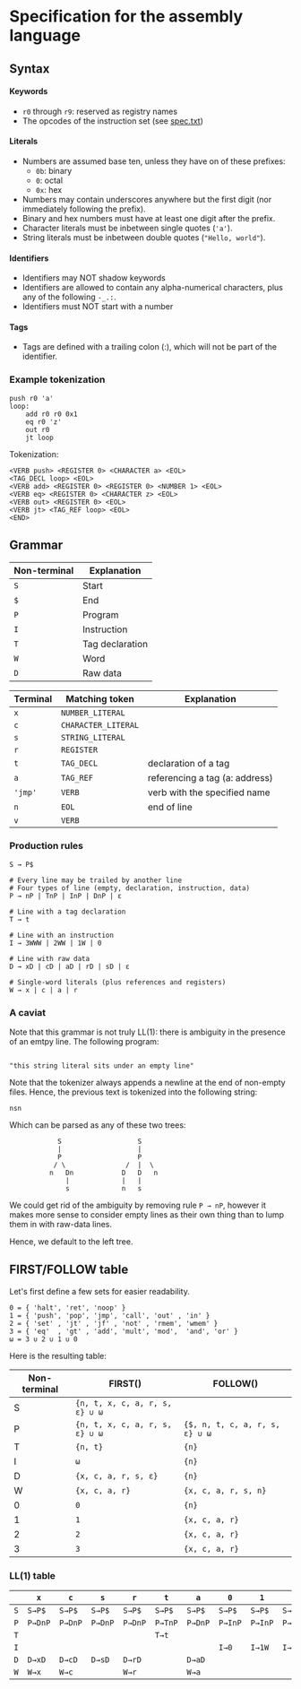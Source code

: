 # Specification for the assembly language

## Syntax

#### Keywords
- `r0` through `r9`: reserved as registry names
- The opcodes of the instruction set (see [spec.txt](../spec/spec.txt#L35))

#### Literals
- Numbers are assumed base ten, unless they have on of these prefixes:
    - `0b`: binary
    - `0`: octal
    - `0x`: hex
- Numbers may contain underscores anywhere but the first digit (nor immediately following the prefix).
- Binary and hex numbers must have at least one digit after the prefix.
- Character literals must be inbetween single quotes (`'a'`).
- String literals must be inbetween double quotes (`"Hello, world"`).

#### Identifiers
- Identifiers may NOT shadow keywords
- Identifiers are allowed to contain any alpha-numerical characters, plus any of the following `-_.:`.
- Identifiers must NOT start with a number

#### Tags
- Tags are defined with a trailing colon (:), which will not be part of the identifier.

### Example tokenization
```
push r0 'a'
loop:
    add r0 r0 0x1
    eq r0 'z'
    out r0
    jt loop
```
Tokenization:
```
<VERB push> <REGISTER 0> <CHARACTER a> <EOL>
<TAG_DECL loop> <EOL>
<VERB add> <REGISTER 0> <REGISTER 0> <NUMBER 1> <EOL>
<VERB eq> <REGISTER 0> <CHARACTER z> <EOL>
<VERB out> <REGISTER 0> <EOL>
<VERB jt> <TAG_REF loop> <EOL>
<END>
```

## Grammar


| **Non-terminal** | **Explanation** |
| ---------------- | --------------- |
| `S`              | Start           |
| `$`              | End             |
| `P`              | Program         |
| `I`              | Instruction     |
| `T`              | Tag declaration |
| `W`              | Word            |
| `D`              | Raw data        |

| **Terminal** | Matching token      | Explanation                    |
| ------------ | ------------------- | ------------------------------ |
| `x`          | `NUMBER_LITERAL`    |
| `c`          | `CHARACTER_LITERAL` |
| `s`          | `STRING_LITERAL`    |
| `r`          | `REGISTER`          |
| `t`          | `TAG_DECL`          | declaration of a tag           |
| `a`          | `TAG_REF`           | referencing a tag (a: address) |
| `'jmp'`      | `VERB`              | verb with the specified name   |
| `n`          | `EOL`               | end of line                    |
| `v`          | `VERB`              |                                |

### Production rules

```
S → P$

# Every line may be trailed by another line
# Four types of line (empty, declaration, instruction, data)
P → nP | TnP | InP | DnP | ε

# Line with a tag declaration
T → t

# Line with an instruction
I → 3WWW | 2WW | 1W | 0

# Line with raw data
D → xD | cD | aD | rD | sD | ε

# Single-word literals (plus references and registers)
W → x | c | a | r
```
### A caviat
Note that this grammar is not truly LL(1): there is ambiguity in the presence of an emtpy line. The following program:
```

"this string literal sits under an empty line"
```
Note that the tokenizer always appends a newline at the end of non-empty files. Hence, the previous text is tokenized into the following string:
```
nsn
```
Which can be parsed as any of these two trees:
```
            S                   S
            |                   |
            P                   P
           / \               /  |  \
          n   Dn            D   D   n
              |             |   |
              s             n   s
```
We could get rid of the ambiguity by removing rule `P → nP`, however it makes more sense to consider empty lines as their own thing than to lump them in with raw-data lines.

Hence, we default to the left tree.


## FIRST/FOLLOW table
Let's first define a few sets for easier readability.
```
0 = { 'halt', 'ret', 'noop' }
1 = { 'push', 'pop', 'jmp', 'call', 'out' , 'in' }
2 = { 'set' , 'jt' , 'jf' , 'not' , 'rmem', 'wmem' }
3 = { 'eq'  , 'gt' , 'add', 'mult', 'mod',  'and', 'or' }
ω = 3 ∪ 2 ∪ 1 ∪ 0
```
Here is the resulting table:

| **Non-terminal** | **FIRST()**                    | **FOLLOW()**                   |
| ---------------- | ------------------------------ | ------------------------------ |
| S                | `{n, t, x, c, a, r, s, ε} ∪ ω` |                                |
| P                | `{n, t, x, c, a, r, s, ε} ∪ ω` | `{$, n, t, c, a, r, s, ε} ∪ ω` |
| T                | `{n, t}`                       | `{n}`                          |
| I                | `ω`                            | `{n}`                          |
| D                | `{x, c, a, r, s, ε}`           | `{n}`                          |
| W                | `{x, c, a, r}`                 | `{x, c, a, r, s, n}`           |
| 0                | `0`                            | `{n}`                          |
| 1                | `1`                            | `{x, c, a, r}`                 |
| 2                | `2`                            | `{x, c, a, r}`                 |
| 3                | `3`                            | `{x, c, a, r}`                 |


### LL(1) table

|     | `x`     | `c`     | `s`     | `r`     | `t`     | `a`     | `0`     | `1`     | `2`     | `3`      | `n`    | `$`   |
| --- | ------- | ------- | ------- | ------- | ------- | ------- | ------- | ------- | ------- | -------- | ------ | ----- |
| `S` | `S→P$`  | `S→P$`  | `S→P$`  | `S→P$`  | `S→P$`  | `S→P$`  | `S→P$`  | `S→P$`  | `S→P$`  | `S→P$`   | `S→P$` |       |
| `P` | `P→DnP` | `P→DnP` | `P→DnP` | `P→DnP` | `P→TnP` | `P→DnP` | `P→InP` | `P→InP` | `P→InP` | `P→InP`  | `P→nP` | `P→$` |
| `T` |         |         |         |         | `T→t`   |         |         |         |         |          |        |       |
| `I` |         |         |         |         |         |         | `I→0`   | `I→1W`  | `I→2WW` | `I→3WWW` |        |       |
| `D` | `D→xD`  | `D→cD`  | `D→sD`  | `D→rD`  |         | `D→aD`  |         |         |         |          | `D→ε`  |       |
| `W` | `W→x`   | `W→c`   |         | `W→r`   |         | `W→a`   |         |         |         |          |        |       |
